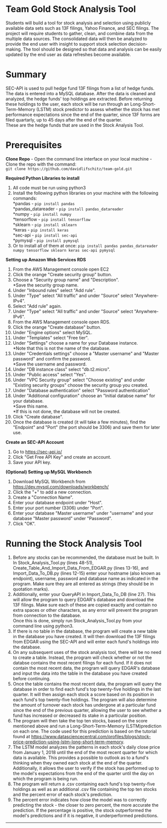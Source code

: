 # Team Gold Stock Analysis Tool
Students will build a tool for stock analysis and selection using publicly available data sets such as 13F filings, Yahoo Finance, and SEC filings. The project will require students to gather, clean, and combine data from the multiple data sources.  The consolidated data will then be analyzed to provide the end user with insight to support stock selection decision-making. The tool should be designed so that data and analysis can be easily updated by the end user as data refreshes become available.

# Summary
SEC-API is used to pull hedge fund 13F filings from a list of hedge funds. The data is entered into a MySQL database. After the data is cleaned and analyzed, the hedge funds' top holdings are extracted. Before returning these holdings to the user, each stock will be run through an Long-Short-Term-Memory (LSTM) stock predictor to assess whether the stock has met performance expectations since the end of the quarter, since 13F forms are filed quartarly, up to 45 days after the end of the quarter. <br />
These are the hedge funds that are used in the Stock Analysis Tool.

# Prerequisites 
**Clone Repo**
    - Open the command line interface on your local machine
    - Clone the repo with the command: <br />
    ```git clone https://github.com/davidlifschitz/team-gold.git```

**Required Python Libraries to install**<br />
1. All code must be run using python3<br />
2. Install the following python libraries on your machine with the following commands:<br />
    *pandas - ```pip install pandas```<br />
    *pandas_datareader - ```pip install pandas_datareader```<br />
    *numpy - ```pip install numpy```<br />
    *tensorflow - ```pip install tensorflow```<br />
    *sklearn - ```pip install sklearn```<br />
    *keras - ```pip install keras```<br />
    *sec-api - ```pip install sec-api```<br />
    *pymysql - ```pip install pymysql```<br />
3. Or to install all of them at once:
```pip install pandas pandas_datareader numpy tensorflow sklearn keras sec-api pymysql```


**Setting up Amazon Web Services RDS**<br />
1. From the AWS Management console open EC2<br />
2. Click the orange "Create security group" button.<br />
3. Choose a "Security group name" and "Description".<br />
    *Save the security group name.<br />
4. Under "Inbound rules" select "Add rule".<br />
5. Under "Type" select "All traffic" and under "Source" select "Anywhere-IPv4".<br />
6. Select "Add rule" again.<br />
7. Under "Type" select "All traffic" and under "Source" select "Anywhere-IPv6".<br />
8. From the AWS Management console open RDS.<br />
9. Click the orange "Create database" button.<br />
10. Under "Engine options" select MySQL.<br />
11. Under "Templates" select "Free tier".<br />
12. Under "Settings" choose a name for your Database instance.<br />
    *Note that this is not the name of the database.<br />
13. Under "Credentials settings" choose a "Master username" and "Master password" and confirm the password.<br />
    *Save the username and password.<br />
14. Under "DB instance class" select "db.t2.micro".<br />
15. Under "Public access" select "Yes".<br />
16. Under "VPC Security group" select "Choose existing" and under "Existing security groups" choose the security group you created.<br />
17. Under "Database authentication" select "Password authentication"<br />
18. Under "Additional configuration" choose an "Initial databse name" for your database.<br />
    *Save this name.<br />
    *If this is not done, the database will not be created.<br /> 
19. Click "Create database".<br />
20. Once the database is created (it will take a few minutes), find the "Endpoint" and "Port" (the port should be 3306) and save them for later use.<br />


**Create an SEC-API Account**<br />
1. Go to https://sec-api.io/<br />
2. Click "Get Free API Key" and create an account.<br />
3. Save your API key.<br />

**(Optional) Setting up MySQL Workbench**<br />
1. Download MySQL Workbench from https://dev.mysql.com/downloads/workbench/<br />
2. Click the "+" to add a new connection.<br />
3. Create a "Connection Name".<br />
4. Enter your database endpoint under "Host".<br />
5. Enter your port number (3306) under "Port".<br />
6. Enter your database "Master username" under "username" and your database "Master password" under "Password".<br />
7. Click "OK".<br />

# Running the Stock Analysis Tool
1. Before any stocks can be recommended, the database must be built. In In Stock_Analysis_Tool.py (lines 48-51), Create_Table_And_Import_Data_From_EDGAR.py (lines 13-16), and Import_Data_To_DB.py (lines 12-15) enter your hostname (also known as endpoint), username, password and database name as indicated in the program. Make sure they are all entered as strings (they should be in quotation marks). 
2. Additionally, enter your QueryAPI in Import_Data_To_DB (line 27). This will allow the program to query EDGAR's database and download the 13F filings. Make sure each of these are copied exactly and contain no extra spaces or other characters, as any error will prevent the program from connection to the database.<br />
Once this is done, simply run Stock_Analysis_Tool.py from your command line using python3.
3. If there is no table in the database, the program will create a new table in the database you have created. It will then download the 13F filings from EDGAR using the SEC-API and will enter each fund's holdings into the database. 
4. On any subsequent uses of the stock analysis tool, there will be no need to create a table. Instead, the program will check whether or not the databse contains the most recent filings for each fund. If it does not contain the most recent data, the program will query EDGAR's database and input the data into the table in the database you have created before continuing.<br />
5. Once the table contains the most recent data, the program will query the database in order to find each fund's top twenty-five holdings in the last quarter. It will then assign each stock a score based on its position in each fund's top twenty-five holdings. The program will also determine the amount of turnover each stock has undergone at a particular fund since the end of the previous quarter, allowing the user to see whether a fund has increased or decreased its stake in a particular position. <br />
6. The program will then take the top ten stocks, based on the score mentioned above and run a Long-Short-Term-Memory (LSTM)prediction on each one. The code used for this prediction is based on the tutorial found at https://www.datasciencecentral.com/profiles/blogs/stock-price-prediction-using-lstm-long-short-term-memory. 
7. The LSTM model analyzes the patterns in each stock's daily close price from January 1, 2018 until the end of the most recent quarter for which data is available. This provides a possible to outlook as to a fund's thinking when they owned each stock at the end of the quarter. Additionally, it allows the user to verify if the stock has performed up to the model's expectations from the end of the quarter until the day on which the program is being run. <br />
8. The program will return a .csv containing each fund's top twenty-five holdings as well as an additional .csv file containing the top ten stocks and the percent error of each stock's prediction.
9. The percent error indicates how close the model was to correctly predicting the stock - the closer to zero percent, the more accurate the prediction. If the percentage is positive, the stock outperformed the model's predictions and if it is negative, it underperformed predictions. 

****

